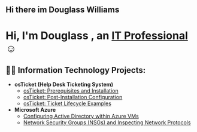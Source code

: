 ## Hi there im Douglass Williams
<h1>Hi, I'm Douglass , an <a href="https://linkedin.com/in/Dougwill02">IT Professional</a>☺</h1>

<h2>👨‍💻 Information Technology Projects:</h2>

- <b>osTicket (Help Desk Ticketing System)</b>
  - [osTicket: Prerequisites and Installation](https://github.com/Dougwill02/osticket-prereqs)
  - [osTicket: Post-Installation Configuration](https://github.com/Dougwill02/post-install-config)
  - [osTicket: Ticket Lifecycle Examples](https://github.com/Dougwilli02/ticket-lifecycle)
- <b>Microsoft Azure</b>
  - [Configuring Active Directory within Azure VMs](Dougwill02/configure-ad)
  - [Network Security Groups (NSGs) and Inspecting Network Protocols](https://github.com/Dougwilli02/azure-network-protocols)
